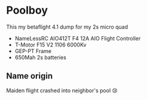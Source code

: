 # Poolboy

This my betaflight 4.1 dump for my 2s micro quad

* NameLessRC AIO412T F4 12A AIO  Flight Controller
* T-Motor F15 V2 1106 6000Kv
* GEP-PT Frame
* 650Mah 2s batteries

## Name origin

Maiden flight crashed into neighbor's pool :cry:

